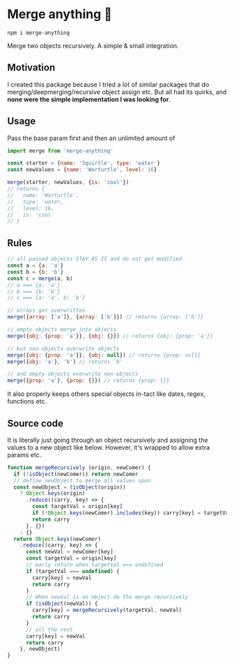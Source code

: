 # Merge anything 🥡

```
npm i merge-anything
```

Merge two objects recursively. A simple & small integration.

## Motivation

I created this package because I tried a lot of similar packages that do merging/deepmerging/recursive object assign etc. But all had its quirks, and **none were the simple implementation I was looking for**.

## Usage

Pass the base param first and then an unlimited amount of

```js
import merge from 'merge-anything'

const starter = {name: 'Squirtle', type: 'water'}
const newValues = {name: 'Warturtle', level: 16}

merge(starter, newValues, {is: 'cool'})
// returns {
//   name: 'Warturtle',
//   type: 'water,
//   level: 16,
//   is: 'cool'
// }
```

## Rules

```js
// all passed objects STAY AS IS and do not get modified
const a = {a: 'a'}
const b = {b: 'b'}
const c = merge(a, b)
// a === {a: 'a'}
// b === {b: 'b'}
// c === {a: 'a', b: 'b'}

// arrays get overwritten
merge({array: ['a']}, {array: ['b']}) // returns {array: ['b']}

// empty objects merge into objects
merge({obj: {prop: 'a'}}, {obj: {}}) // returns {obj: {prop: 'a'}}

// but non-objects overwrite objects
merge({obj: {prop: 'a'}}, {obj: null}) // returns {prop: null}
merge({obj: 'a'}, 'b') // returns 'b'

// and empty objects overwrite non-objects
merge({prop: 'a'}, {prop: {}}) // returns {prop: {}}
```

It also properly keeps others special objects in-tact like dates, regex, functions etc.

## Source code

It is literally just going through an object recursively and assigning the values to a new object like below. However, it's wrapped to allow extra params etc.

```js
function mergeRecursively (origin, newComer) {
  if (!isObject(newComer)) return newComer
  // define newObject to merge all values upon
  const newObject = (isObject(origin))
    ? Object.keys(origin)
      .reduce((carry, key) => {
        const targetVal = origin[key]
        if (!Object.keys(newComer).includes(key)) carry[key] = targetVal
        return carry
      }, {})
    : {}
  return Object.keys(newComer)
    .reduce((carry, key) => {
      const newVal = newComer[key]
      const targetVal = origin[key]
      // early return when targetVal === undefined
      if (targetVal === undefined) {
        carry[key] = newVal
        return carry
      }
      // When newVal is an object do the merge recursively
      if (isObject(newVal)) {
        carry[key] = mergeRecursively(targetVal, newVal)
        return carry
      }
      // all the rest
      carry[key] = newVal
      return carry
    }, newObject)
}
```
